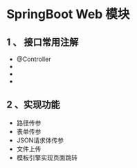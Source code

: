 # SpringBoot Web 模块
##  1 、 接口常用注解
- @Controller
-
-
-

## 2 、实现功能
- 路径传参
- 表单传参
- JSON请求体传参
- 文件上传
- 模板引擎实现页面跳转